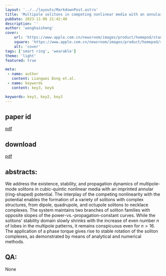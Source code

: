 ```yaml
---
layout: '../../layouts/MarkdownPost.astro'
title: 'Multipole solitons in competing nonlinear media with an annular potential'
pubDate: 2023-11-06 21:42:40
description: ''
author: 'wanghaisheng'
cover:
    url: 'https://www.apple.com.cn/newsroom/images/product/homepod/standard/Apple-HomePod-hero-230118_big.jpg.large_2x.jpg'
    square: 'https://www.apple.com.cn/newsroom/images/product/homepod/standard/Apple-HomePod-hero-230118_big.jpg.large_2x.jpg'
    alt: 'cover'
tags: ['smart ring', 'wearable'] 
theme: 'light'
featured: true

meta:
 - name: author
   content: Liangwei Dong et.al.
 - name: keywords
   content: key3, key4

keywords: key1, key2, key3
---
```


## paper id
[pdf](2311.01694v1)
## download
[pdf]([2311.01694v1](http://arxiv.org/abs/2311.01694v1))
## abstracts:
We address the existence, stability, and propagation dynamics of multipole-mode solitons in cubic-quintic nonlinear media with an imprinted annular (ring-shaped) potential. The interplay of the competing nonlinearity with the potential enables the formation of a variety of solitons with complex structures, from dipole, quadrupole, and octupole solitons to necklace complexes. The system maintains two branches of soliton families with opposite slopes of the power-vs.-propagation-constant curves. While the solitons' stability domain slowly shrinks with the increase of even number $n$ of lobes in the multipole patterns, it remains conspicuous even for $n>16$. The application of a phase torque gives rise to stable rotation of the soliton complexes, as demonstrated by means of analytical and numerical methods.
## QA:
None
